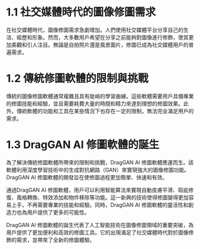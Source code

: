 # 1.1 社交媒體時代的圖像修圖需求

在社交媒體時代，圖像修圖需求急劇增加。人們使用社交媒體平台分享自己的生活、經歷和形象。然而，大多數用戶希望在分享之前能夠對圖像進行修飾，使其更加美觀和引人注目。無論是自拍照片還是風景圖片，修圖已成為社交媒體用戶的普遍需求。

# 1.2 傳統修圖軟體的限制與挑戰

傳統的圖像修圖軟體通常複雜且具有陡峭的學習曲線。這些軟體需要用戶具備專業的修圖技能和經驗，並且需要耗費大量的時間和精力來達到理想的修圖效果。此外，傳統軟體的功能和工具在某些情況下也存在一定的限制，無法完全滿足用戶的需求。

# 1.3 DragGAN AI 修圖軟體的誕生

為了解決傳統修圖軟體所帶來的限制和挑戰，DragGAN AI 修圖軟體應運而生。該軟體利用深度學習技術中的生成對抗網路（GAN）來實現強大的圖像修圖功能。DragGAN AI 修圖軟體的開發旨在使修圖過程更加簡單、快速和有效。

通過DragGAN AI 修圖軟體，用戶可以利用智能算法來實現自動皮膚平滑、瑕疵修復、風格轉換、特效添加和物件移除等功能。這一新興的技術使得修圖變得更加容易上手，不再需要專業的技能和經驗。同時，DragGAN AI 修圖軟體的靈活性和創造力也為用戶提供了更多的可能性。

DragGAN AI 修圖軟體的誕生代表了人工智能技術在圖像修圖領域的重要突破，為用戶提供了更加便利和高效的修圖工具。它的出現滿足了社交媒體時代對於圖像修飾的需求，並帶來了全新的修圖體驗。
